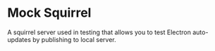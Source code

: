 # Mock Squirrel

A squirrel server used in testing that allows you to test Electron auto-updates by publishing to local server.